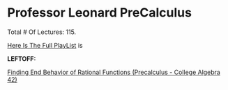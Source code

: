 # Professor Leonard PreCalculus

Total # Of Lectures: 115.

[Here Is The Full PlayList](https://www.youtube.com/playlist?list=PLDesaqWTN6ESsmwELdrzhcGiRhk5DjwLP)
is

**LEFTOFF:**

[Finding End Behavior of Rational Functions (Precalculus - College Algebra 42)](https://www.youtube.com/watch?v=_cnmQXAo5XM)
